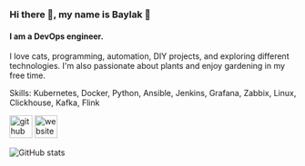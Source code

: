 ### Hi there 👋, my name is Baylak 🫡
#### I am a DevOps engineer.
I love cats, programming, automation, DIY projects, and exploring different technologies. I'm also passionate about plants and enjoy gardening in my free time.

Skills: Kubernetes, Docker, Python, Ansible, Jenkins, Grafana, Zabbix, Linux, Clickhouse, Kafka, Flink



[<img src='https://cdn.jsdelivr.net/npm/simple-icons@3.0.1/icons/github.svg' alt='github' height='40'>](https://github.com/baylakmongush)
[<img src='https://cdn.jsdelivr.net/npm/simple-icons@3.0.1/icons/icloud.svg' alt='website' height='40'>](https://baylakmongush.com)  

![GitHub stats](https://github-readme-stats.vercel.app/api?username=baylakmongush&show_icons=true)  
